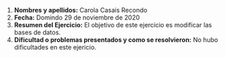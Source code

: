 1. **Nombres y apellidos:** Carola Casais Recondo
2. **Fecha:** Domindo 29 de noviembre de 2020
3. **Resumen del Ejercicio:** El objetivo de este ejercicio es modificar las bases de datos.
4. **Dificultad o problemas presentados y como se resolvieron:** No hubo dificultades en este ejericio.
